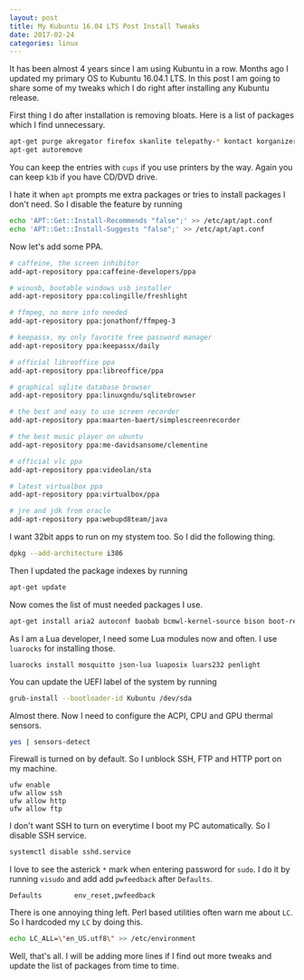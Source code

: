 ```yaml
---
layout: post
title: My Kubuntu 16.04 LTS Post Install Tweaks
date: 2017-02-24
categories: linux
---
```

It has been almost 4 years since I am using Kubuntu in a row. Months ago I updated my primary OS to Kubuntu 16.04.1 LTS. In this post I am going to share some of my tweaks which I do right after installing any Kubuntu release.

First thing I do after installation is removing bloats. Here is a list of packages which I find unnecessary.

```bash
apt-get purge akregator firefox skanlite telepathy-* kontact korganizer cups avahi-daemon cups-browsed cups-common cups-daemon cups-server-common cupsdcupsd avahi-daemon discoverk3b dragonplayer konversation* amarok* kaddressbook kde-telepathy-kde-telepathy-*kde-wallpapers kdeconnect kdeconnect-plasma knotes krdc ksshaskpas ktnef language-pack-en plasma-discover-updater qapt-*
apt-get autoremove
```

You can keep the entries with `cups` if you use printers by the way. Again you can keep `k3b` if you have CD/DVD drive.

I hate it when `apt` prompts me extra packages or tries to install packages I don't need. So I disable the feature by running

```bash
echo 'APT::Get::Install-Recommends "false";' >> /etc/apt/apt.conf
echo 'APT::Get::Install-Suggests "false";' >> /etc/apt/apt.conf
```

Now let's add some PPA.

```bash
# caffeine, the screen inhibitor
add-apt-repository ppa:caffeine-developers/ppa

# winusb, bootable windows usb installer
add-apt-repository ppa:colingille/freshlight

# ffmpeg, no more info needed
add-apt-repository ppa:jonathonf/ffmpeg-3

# keepassx, my only favorite free password manager
add-apt-repository ppa:keepassx/daily

# official libreoffice ppa
add-apt-repository ppa:libreoffice/ppa

# graphical sqlite database browser
add-apt-repository ppa:linuxgndu/sqlitebrowser

# the best and easy to use screen recorder
add-apt-repository ppa:maarten-baert/simplescreenrecorder

# the best music player on ubuntu
add-apt-repository ppa:me-davidsansome/clementine

# official vlc ppa
add-apt-repository ppa:videolan/sta

# latest virtualbox ppa
add-apt-repository ppa:virtualbox/ppa

# jre and jdk from oracle
add-apt-repository ppa:webupd8team/java
```

I want 32bit apps to run on my stystem too. So I did the following thing.

```bash
dpkg --add-architecture i386
```

Then I updated the package indexes by running

```bash
apt-get update
```

Now comes the list of must needed packages I use.

```bash
apt-get install aria2 autoconf baobab bcmwl-kernel-source bison boot-repair build-essential clementine cmake cmake-qt-gui curl darktable dcfldd d-feet eclipse exfat-fuse exfat-utils ffmpeg filezilla flex gawk gcc-multilib gimp git git-core gnome-disk-utility gparted ia32-libs inkscape kde-wallpapers keepassx lib32 lib32bz2-1.0 lib32gcc lib32ncurses5 lib32stdc++ lib32stdc++6 lib32z1 libav-tools libc6:i386 libgmp-dev libmosquitto-dev libmpc-dev libmpfr-dev libncurses5-dev libncurses5:i386 libssl-dev libstdc++6:i386 libx264 lm-sensors lua5.1 luarocks lua-sec mailutils makeinfo mercurial mosquitto-clients mosquitto-dev muon nginx nginx-full openssh-server php7-cli pick picocom qt4-qmake qt5-qmake qtchooser qtcreator shim shutter sqlitebrowser sshpass subversion testdisk texinfo unetbootin unrar unzip virtualbox vlc x264 x265 youtube-dl
```

As I am a Lua developer, I need some Lua modules now and often. I use `luarocks` for installing those.

```
luarocks install mosquitto json-lua luaposix luars232 penlight
```

You can update the UEFI label of the system by running

```bash
grub-install --bootloader-id Kubuntu /dev/sda
```

Almost there. Now I need to configure the ACPI, CPU and GPU thermal sensors.

```bash
yes | sensors-detect
```

Firewall is turned on by default. So I unblock SSH, FTP and HTTP port on my machine.

```
ufw enable
ufw allow ssh
ufw allow http
ufw allow ftp
```

I don't want SSH to turn on everytime I boot my PC automatically. So I disable SSH service.

```bash
systemctl disable sshd.service
```

I love to see the asterick `*` mark when entering password for `sudo`. I do it by running `visudo` and add add `pwfeedback` after `Defaults`.

```
Defaults        env_reset,pwfeedback
```

There is one annoying thing left. Perl based utilities often warn me about `LC`. So I hardcoded my `LC` by doing this.

```bash
echo LC_ALL=\"en_US.utf8\" >> /etc/environment
```

Well, that's all. I will be adding more lines if I find out more tweaks and update the list of packages from time to time.
